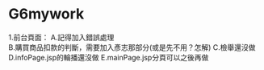 # G6mywork

1.前台頁面：
A.記得加入錯誤處理		
B.購買商品扣款的判斷，需要加入彥志那部分(或是先不用？怎解)
C.檢舉還沒做
D.infoPage.jsp的輪播還沒做
E.mainPage.jsp分頁可以之後再做
		
